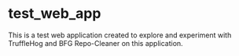 # test_web_app
This is a test web application created to explore and experiment with TruffleHog and BFG Repo-Cleaner on this application.
